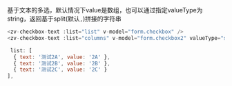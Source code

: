 基于文本的多选，默认情况下value是数组，也可以通过指定valueType为string，返回基于split(默认`,`)拼接的字符串
```js
<zv-checkbox-text :list="list" v-model="form.checkbox" />
<zv-checkbox-text :list="columns" v-model="form.checkbox2" valueType="string" />

 list: [
  { text: '测试2A', value: '2A' },
  { text: '测试2B', value: '2B' },
  { text: '测试2C', value: '2C' }
],
```